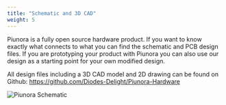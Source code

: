 ```yaml
---
title: "Schematic and 3D CAD"
weight: 5
---
```


Piunora is a fully open source hardware product.
If you want to know exactly what connects to what you can find the schematic and PCB design files.
If you are prototyping your product with Piunora you can also use our design as a starting point for your own modified design.

All design files including a 3D CAD model and 2D drawing can be found on Github: https://github.com/Diodes-Delight/Piunora-Hardware

![Piunora Schematic](/docs/piunora/schematic.png)
